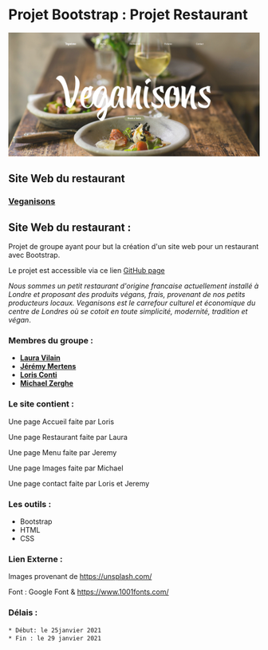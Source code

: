 **Projet Bootstrap : Projet Restaurant** 
   ======================================================

![Aperçu du projet](assets/projet.png)

   ## Site Web du restaurant

   ### **[Veganisons](https://laura-vln.github.io/restaurant-css-framework/)**

   ## Site Web du restaurant :

  Projet de groupe ayant pour but la création d'un site web pour un restaurant avec Bootstrap.

  Le projet est accessible via ce lien [GitHub page](https://laura-vln.github.io/restaurant-css-framework/)


_Nous sommes un petit restaurant d'origine francaise actuellement installé à Londre et proposant des produits végans, frais, provenant de nos petits producteurs locaux. Veganisons est le carrefour culturel et économique du centre de Londres où se cotoit en toute simplicité, modernité, tradition et végan_.


  ### Membres du groupe :

- [**Laura Vilain**](https://github.com/Laura-VLN)
- [**Jérémy Mertens**](https://github.com/JER89)
- [**Loris Conti**](https://github.com/ShinYami)
- [**Michael Zerghe**](https://github.com/Michael-Zerghe)

### Le site contient :

Une page Accueil faite par Loris

Une page Restaurant faite par Laura

Une page Menu faite par Jeremy

Une page Images faite par Michael
  
Une page contact faite par Loris et Jeremy

### Les outils :

  * Bootstrap 
  * HTML
  * CSS

### Lien Externe :

Images provenant de https://unsplash.com/

Font :  Google Font & https://www.1001fonts.com/

### Délais : 

    * Début: le 25janvier 2021
    * Fin : le 29 janvier 2021 

